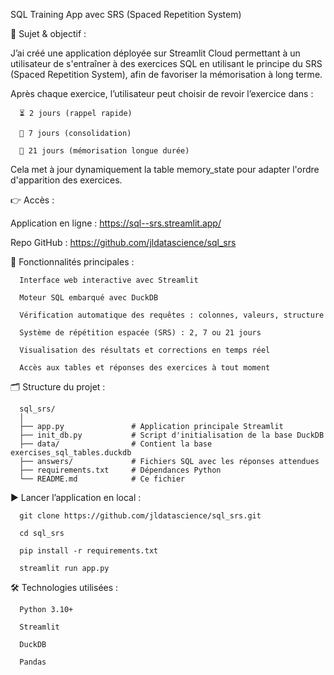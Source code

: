 SQL Training App avec SRS (Spaced Repetition System)


🧠 Sujet & objectif :

J’ai créé une application déployée sur Streamlit Cloud permettant à un utilisateur de s'entraîner à des exercices SQL en utilisant le principe du SRS (Spaced Repetition System), afin de favoriser la mémorisation à long terme.

Après chaque exercice, l’utilisateur peut choisir de revoir l’exercice dans :

      ⏳ 2 jours (rappel rapide)

      📆 7 jours (consolidation)

      🧠 21 jours (mémorisation longue durée)

Cela met à jour dynamiquement la table memory_state pour adapter l'ordre d'apparition des exercices.




👉 Accès :

Application en ligne : https://sql--srs.streamlit.app/

Repo GitHub : https://github.com/jldatascience/sql_srs




🚀 Fonctionnalités principales :

      Interface web interactive avec Streamlit
      
      Moteur SQL embarqué avec DuckDB
      
      Vérification automatique des requêtes : colonnes, valeurs, structure
      
      Système de répétition espacée (SRS) : 2, 7 ou 21 jours
      
      Visualisation des résultats et corrections en temps réel
      
      Accès aux tables et réponses des exercices à tout moment



🗂️ Structure du projet :

      sql_srs/
      │
      ├── app.py               # Application principale Streamlit
      ├── init_db.py           # Script d'initialisation de la base DuckDB
      ├── data/                # Contient la base exercises_sql_tables.duckdb
      ├── answers/             # Fichiers SQL avec les réponses attendues
      ├── requirements.txt     # Dépendances Python
      └── README.md            # Ce fichier



▶️ Lancer l’application en local :

      git clone https://github.com/jldatascience/sql_srs.git
      
      cd sql_srs
      
      pip install -r requirements.txt
      
      streamlit run app.py



🛠️ Technologies utilisées :

      Python 3.10+
      
      Streamlit
      
      DuckDB
      
      Pandas
